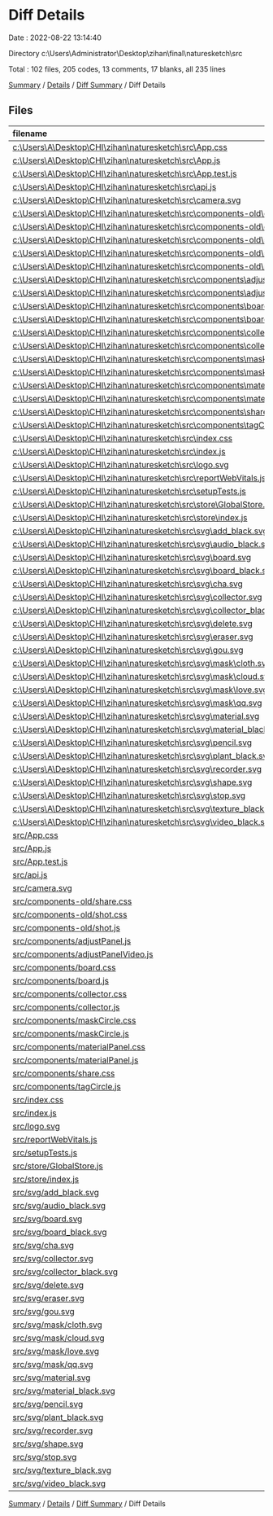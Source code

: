 # Diff Details

Date : 2022-08-22 13:14:40

Directory c:\\Users\\Administrator\\Desktop\\zihan\\final\\naturesketch\\src

Total : 102 files,  205 codes, 13 comments, 17 blanks, all 235 lines

[Summary](results.md) / [Details](details.md) / [Diff Summary](diff.md) / Diff Details

## Files
| filename | language | code | comment | blank | total |
| :--- | :--- | ---: | ---: | ---: | ---: |
| [c:\Users\A\Desktop\CHI\zihan\naturesketch\src\App.css](/c:%5CUsers%5CA%5CDesktop%5CCHI%5Czihan%5Cnaturesketch%5Csrc%5CApp.css) | CSS | -29 | 0 | -5 | -34 |
| [c:\Users\A\Desktop\CHI\zihan\naturesketch\src\App.js](/c:%5CUsers%5CA%5CDesktop%5CCHI%5Czihan%5Cnaturesketch%5Csrc%5CApp.js) | JavaScript | -126 | -39 | -7 | -172 |
| [c:\Users\A\Desktop\CHI\zihan\naturesketch\src\App.test.js](/c:%5CUsers%5CA%5CDesktop%5CCHI%5Czihan%5Cnaturesketch%5Csrc%5CApp.test.js) | JavaScript | -7 | 0 | -2 | -9 |
| [c:\Users\A\Desktop\CHI\zihan\naturesketch\src\api.js](/c:%5CUsers%5CA%5CDesktop%5CCHI%5Czihan%5Cnaturesketch%5Csrc%5Capi.js) | JavaScript | -24 | 0 | -4 | -28 |
| [c:\Users\A\Desktop\CHI\zihan\naturesketch\src\camera.svg](/c:%5CUsers%5CA%5CDesktop%5CCHI%5Czihan%5Cnaturesketch%5Csrc%5Ccamera.svg) | XML | -2 | 0 | 0 | -2 |
| [c:\Users\A\Desktop\CHI\zihan\naturesketch\src\components-old\draw.css](/c:%5CUsers%5CA%5CDesktop%5CCHI%5Czihan%5Cnaturesketch%5Csrc%5Ccomponents-old%5Cdraw.css) | CSS | 0 | 0 | -1 | -1 |
| [c:\Users\A\Desktop\CHI\zihan\naturesketch\src\components-old\draw.js](/c:%5CUsers%5CA%5CDesktop%5CCHI%5Czihan%5Cnaturesketch%5Csrc%5Ccomponents-old%5Cdraw.js) | JavaScript | -8 | 0 | -2 | -10 |
| [c:\Users\A\Desktop\CHI\zihan\naturesketch\src\components-old\share.css](/c:%5CUsers%5CA%5CDesktop%5CCHI%5Czihan%5Cnaturesketch%5Csrc%5Ccomponents-old%5Cshare.css) | CSS | -4 | 0 | 0 | -4 |
| [c:\Users\A\Desktop\CHI\zihan\naturesketch\src\components-old\shot.css](/c:%5CUsers%5CA%5CDesktop%5CCHI%5Czihan%5Cnaturesketch%5Csrc%5Ccomponents-old%5Cshot.css) | CSS | -21 | 0 | -2 | -23 |
| [c:\Users\A\Desktop\CHI\zihan\naturesketch\src\components-old\shot.js](/c:%5CUsers%5CA%5CDesktop%5CCHI%5Czihan%5Cnaturesketch%5Csrc%5Ccomponents-old%5Cshot.js) | JavaScript | -71 | -31 | -8 | -110 |
| [c:\Users\A\Desktop\CHI\zihan\naturesketch\src\components\adjustPanel.js](/c:%5CUsers%5CA%5CDesktop%5CCHI%5Czihan%5Cnaturesketch%5Csrc%5Ccomponents%5CadjustPanel.js) | JavaScript | -151 | -7 | -22 | -180 |
| [c:\Users\A\Desktop\CHI\zihan\naturesketch\src\components\adjustPanelVideo.js](/c:%5CUsers%5CA%5CDesktop%5CCHI%5Czihan%5Cnaturesketch%5Csrc%5Ccomponents%5CadjustPanelVideo.js) | JavaScript | -193 | -9 | -29 | -231 |
| [c:\Users\A\Desktop\CHI\zihan\naturesketch\src\components\board.css](/c:%5CUsers%5CA%5CDesktop%5CCHI%5Czihan%5Cnaturesketch%5Csrc%5Ccomponents%5Cboard.css) | CSS | -45 | 0 | -5 | -50 |
| [c:\Users\A\Desktop\CHI\zihan\naturesketch\src\components\board.js](/c:%5CUsers%5CA%5CDesktop%5CCHI%5Czihan%5Cnaturesketch%5Csrc%5Ccomponents%5Cboard.js) | JavaScript | -1,225 | -34 | -133 | -1,392 |
| [c:\Users\A\Desktop\CHI\zihan\naturesketch\src\components\collector.css](/c:%5CUsers%5CA%5CDesktop%5CCHI%5Czihan%5Cnaturesketch%5Csrc%5Ccomponents%5Ccollector.css) | CSS | -20 | 0 | -2 | -22 |
| [c:\Users\A\Desktop\CHI\zihan\naturesketch\src\components\collector.js](/c:%5CUsers%5CA%5CDesktop%5CCHI%5Czihan%5Cnaturesketch%5Csrc%5Ccomponents%5Ccollector.js) | JavaScript | -241 | -12 | -27 | -280 |
| [c:\Users\A\Desktop\CHI\zihan\naturesketch\src\components\maskCircle.css](/c:%5CUsers%5CA%5CDesktop%5CCHI%5Czihan%5Cnaturesketch%5Csrc%5Ccomponents%5CmaskCircle.css) | CSS | -17 | 0 | -2 | -19 |
| [c:\Users\A\Desktop\CHI\zihan\naturesketch\src\components\maskCircle.js](/c:%5CUsers%5CA%5CDesktop%5CCHI%5Czihan%5Cnaturesketch%5Csrc%5Ccomponents%5CmaskCircle.js) | JavaScript | -215 | -7 | -24 | -246 |
| [c:\Users\A\Desktop\CHI\zihan\naturesketch\src\components\materialPanel.css](/c:%5CUsers%5CA%5CDesktop%5CCHI%5Czihan%5Cnaturesketch%5Csrc%5Ccomponents%5CmaterialPanel.css) | CSS | -63 | 0 | -9 | -72 |
| [c:\Users\A\Desktop\CHI\zihan\naturesketch\src\components\materialPanel.js](/c:%5CUsers%5CA%5CDesktop%5CCHI%5Czihan%5Cnaturesketch%5Csrc%5Ccomponents%5CmaterialPanel.js) | JavaScript | -242 | -11 | -14 | -267 |
| [c:\Users\A\Desktop\CHI\zihan\naturesketch\src\components\share.css](/c:%5CUsers%5CA%5CDesktop%5CCHI%5Czihan%5Cnaturesketch%5Csrc%5Ccomponents%5Cshare.css) | CSS | -6 | 0 | 0 | -6 |
| [c:\Users\A\Desktop\CHI\zihan\naturesketch\src\components\tagCircle.js](/c:%5CUsers%5CA%5CDesktop%5CCHI%5Czihan%5Cnaturesketch%5Csrc%5Ccomponents%5CtagCircle.js) | JavaScript | -143 | -7 | -17 | -167 |
| [c:\Users\A\Desktop\CHI\zihan\naturesketch\src\index.css](/c:%5CUsers%5CA%5CDesktop%5CCHI%5Czihan%5Cnaturesketch%5Csrc%5Cindex.css) | CSS | -12 | 0 | -2 | -14 |
| [c:\Users\A\Desktop\CHI\zihan\naturesketch\src\index.js](/c:%5CUsers%5CA%5CDesktop%5CCHI%5Czihan%5Cnaturesketch%5Csrc%5Cindex.js) | JavaScript | -14 | -5 | -3 | -22 |
| [c:\Users\A\Desktop\CHI\zihan\naturesketch\src\logo.svg](/c:%5CUsers%5CA%5CDesktop%5CCHI%5Czihan%5Cnaturesketch%5Csrc%5Clogo.svg) | XML | -1 | 0 | 0 | -1 |
| [c:\Users\A\Desktop\CHI\zihan\naturesketch\src\reportWebVitals.js](/c:%5CUsers%5CA%5CDesktop%5CCHI%5Czihan%5Cnaturesketch%5Csrc%5CreportWebVitals.js) | JavaScript | -12 | 0 | -2 | -14 |
| [c:\Users\A\Desktop\CHI\zihan\naturesketch\src\setupTests.js](/c:%5CUsers%5CA%5CDesktop%5CCHI%5Czihan%5Cnaturesketch%5Csrc%5CsetupTests.js) | JavaScript | -1 | -4 | -1 | -6 |
| [c:\Users\A\Desktop\CHI\zihan\naturesketch\src\store\GlobalStore.js](/c:%5CUsers%5CA%5CDesktop%5CCHI%5Czihan%5Cnaturesketch%5Csrc%5Cstore%5CGlobalStore.js) | JavaScript | -92 | 0 | -5 | -97 |
| [c:\Users\A\Desktop\CHI\zihan\naturesketch\src\store\index.js](/c:%5CUsers%5CA%5CDesktop%5CCHI%5Czihan%5Cnaturesketch%5Csrc%5Cstore%5Cindex.js) | JavaScript | -7 | 0 | -1 | -8 |
| [c:\Users\A\Desktop\CHI\zihan\naturesketch\src\svg\add_black.svg](/c:%5CUsers%5CA%5CDesktop%5CCHI%5Czihan%5Cnaturesketch%5Csrc%5Csvg%5Cadd_black.svg) | XML | -1 | 0 | 0 | -1 |
| [c:\Users\A\Desktop\CHI\zihan\naturesketch\src\svg\audio_black.svg](/c:%5CUsers%5CA%5CDesktop%5CCHI%5Czihan%5Cnaturesketch%5Csrc%5Csvg%5Caudio_black.svg) | XML | -1 | 0 | 0 | -1 |
| [c:\Users\A\Desktop\CHI\zihan\naturesketch\src\svg\board.svg](/c:%5CUsers%5CA%5CDesktop%5CCHI%5Czihan%5Cnaturesketch%5Csrc%5Csvg%5Cboard.svg) | XML | -1 | 0 | 0 | -1 |
| [c:\Users\A\Desktop\CHI\zihan\naturesketch\src\svg\board_black.svg](/c:%5CUsers%5CA%5CDesktop%5CCHI%5Czihan%5Cnaturesketch%5Csrc%5Csvg%5Cboard_black.svg) | XML | -1 | 0 | 0 | -1 |
| [c:\Users\A\Desktop\CHI\zihan\naturesketch\src\svg\cha.svg](/c:%5CUsers%5CA%5CDesktop%5CCHI%5Czihan%5Cnaturesketch%5Csrc%5Csvg%5Ccha.svg) | XML | -1 | 0 | 0 | -1 |
| [c:\Users\A\Desktop\CHI\zihan\naturesketch\src\svg\collector.svg](/c:%5CUsers%5CA%5CDesktop%5CCHI%5Czihan%5Cnaturesketch%5Csrc%5Csvg%5Ccollector.svg) | XML | -1 | 0 | 0 | -1 |
| [c:\Users\A\Desktop\CHI\zihan\naturesketch\src\svg\collector_black.svg](/c:%5CUsers%5CA%5CDesktop%5CCHI%5Czihan%5Cnaturesketch%5Csrc%5Csvg%5Ccollector_black.svg) | XML | -1 | 0 | 0 | -1 |
| [c:\Users\A\Desktop\CHI\zihan\naturesketch\src\svg\delete.svg](/c:%5CUsers%5CA%5CDesktop%5CCHI%5Czihan%5Cnaturesketch%5Csrc%5Csvg%5Cdelete.svg) | XML | -9 | 0 | -1 | -10 |
| [c:\Users\A\Desktop\CHI\zihan\naturesketch\src\svg\eraser.svg](/c:%5CUsers%5CA%5CDesktop%5CCHI%5Czihan%5Cnaturesketch%5Csrc%5Csvg%5Ceraser.svg) | XML | -24 | 0 | -1 | -25 |
| [c:\Users\A\Desktop\CHI\zihan\naturesketch\src\svg\gou.svg](/c:%5CUsers%5CA%5CDesktop%5CCHI%5Czihan%5Cnaturesketch%5Csrc%5Csvg%5Cgou.svg) | XML | -1 | 0 | 0 | -1 |
| [c:\Users\A\Desktop\CHI\zihan\naturesketch\src\svg\mask\cloth.svg](/c:%5CUsers%5CA%5CDesktop%5CCHI%5Czihan%5Cnaturesketch%5Csrc%5Csvg%5Cmask%5Ccloth.svg) | XML | -1 | 0 | 0 | -1 |
| [c:\Users\A\Desktop\CHI\zihan\naturesketch\src\svg\mask\cloud.svg](/c:%5CUsers%5CA%5CDesktop%5CCHI%5Czihan%5Cnaturesketch%5Csrc%5Csvg%5Cmask%5Ccloud.svg) | XML | -1 | 0 | 0 | -1 |
| [c:\Users\A\Desktop\CHI\zihan\naturesketch\src\svg\mask\love.svg](/c:%5CUsers%5CA%5CDesktop%5CCHI%5Czihan%5Cnaturesketch%5Csrc%5Csvg%5Cmask%5Clove.svg) | XML | -1 | 0 | 0 | -1 |
| [c:\Users\A\Desktop\CHI\zihan\naturesketch\src\svg\mask\qq.svg](/c:%5CUsers%5CA%5CDesktop%5CCHI%5Czihan%5Cnaturesketch%5Csrc%5Csvg%5Cmask%5Cqq.svg) | XML | -1 | 0 | 0 | -1 |
| [c:\Users\A\Desktop\CHI\zihan\naturesketch\src\svg\material.svg](/c:%5CUsers%5CA%5CDesktop%5CCHI%5Czihan%5Cnaturesketch%5Csrc%5Csvg%5Cmaterial.svg) | XML | -1 | 0 | 0 | -1 |
| [c:\Users\A\Desktop\CHI\zihan\naturesketch\src\svg\material_black.svg](/c:%5CUsers%5CA%5CDesktop%5CCHI%5Czihan%5Cnaturesketch%5Csrc%5Csvg%5Cmaterial_black.svg) | XML | -1 | 0 | 0 | -1 |
| [c:\Users\A\Desktop\CHI\zihan\naturesketch\src\svg\pencil.svg](/c:%5CUsers%5CA%5CDesktop%5CCHI%5Czihan%5Cnaturesketch%5Csrc%5Csvg%5Cpencil.svg) | XML | -19 | 0 | -1 | -20 |
| [c:\Users\A\Desktop\CHI\zihan\naturesketch\src\svg\plant_black.svg](/c:%5CUsers%5CA%5CDesktop%5CCHI%5Czihan%5Cnaturesketch%5Csrc%5Csvg%5Cplant_black.svg) | XML | -1 | 0 | 0 | -1 |
| [c:\Users\A\Desktop\CHI\zihan\naturesketch\src\svg\recorder.svg](/c:%5CUsers%5CA%5CDesktop%5CCHI%5Czihan%5Cnaturesketch%5Csrc%5Csvg%5Crecorder.svg) | XML | -1 | 0 | 0 | -1 |
| [c:\Users\A\Desktop\CHI\zihan\naturesketch\src\svg\shape.svg](/c:%5CUsers%5CA%5CDesktop%5CCHI%5Czihan%5Cnaturesketch%5Csrc%5Csvg%5Cshape.svg) | XML | -19 | 0 | -1 | -20 |
| [c:\Users\A\Desktop\CHI\zihan\naturesketch\src\svg\stop.svg](/c:%5CUsers%5CA%5CDesktop%5CCHI%5Czihan%5Cnaturesketch%5Csrc%5Csvg%5Cstop.svg) | XML | -1 | 0 | 0 | -1 |
| [c:\Users\A\Desktop\CHI\zihan\naturesketch\src\svg\texture_black.svg](/c:%5CUsers%5CA%5CDesktop%5CCHI%5Czihan%5Cnaturesketch%5Csrc%5Csvg%5Ctexture_black.svg) | XML | -1 | 0 | 0 | -1 |
| [c:\Users\A\Desktop\CHI\zihan\naturesketch\src\svg\video_black.svg](/c:%5CUsers%5CA%5CDesktop%5CCHI%5Czihan%5Cnaturesketch%5Csrc%5Csvg%5Cvideo_black.svg) | XML | -1 | 0 | 0 | -1 |
| [src/App.css](/src/App.css) | CSS | 29 | 0 | 5 | 34 |
| [src/App.js](/src/App.js) | JavaScript | 134 | 39 | 9 | 182 |
| [src/App.test.js](/src/App.test.js) | JavaScript | 7 | 0 | 2 | 9 |
| [src/api.js](/src/api.js) | JavaScript | 22 | 3 | 5 | 30 |
| [src/camera.svg](/src/camera.svg) | XML | 2 | 0 | 0 | 2 |
| [src/components-old/share.css](/src/components-old/share.css) | CSS | 4 | 0 | 0 | 4 |
| [src/components-old/shot.css](/src/components-old/shot.css) | CSS | 21 | 0 | 2 | 23 |
| [src/components-old/shot.js](/src/components-old/shot.js) | JavaScript | 71 | 31 | 8 | 110 |
| [src/components/adjustPanel.js](/src/components/adjustPanel.js) | JavaScript | 151 | 7 | 22 | 180 |
| [src/components/adjustPanelVideo.js](/src/components/adjustPanelVideo.js) | JavaScript | 193 | 9 | 29 | 231 |
| [src/components/board.css](/src/components/board.css) | CSS | 45 | 0 | 5 | 50 |
| [src/components/board.js](/src/components/board.js) | JavaScript | 1,225 | 34 | 133 | 1,392 |
| [src/components/collector.css](/src/components/collector.css) | CSS | 20 | 0 | 2 | 22 |
| [src/components/collector.js](/src/components/collector.js) | JavaScript | 426 | 30 | 42 | 498 |
| [src/components/maskCircle.css](/src/components/maskCircle.css) | CSS | 17 | 0 | 2 | 19 |
| [src/components/maskCircle.js](/src/components/maskCircle.js) | JavaScript | 215 | 7 | 24 | 246 |
| [src/components/materialPanel.css](/src/components/materialPanel.css) | CSS | 63 | 0 | 9 | 72 |
| [src/components/materialPanel.js](/src/components/materialPanel.js) | JavaScript | 242 | 3 | 14 | 259 |
| [src/components/share.css](/src/components/share.css) | CSS | 6 | 0 | 0 | 6 |
| [src/components/tagCircle.js](/src/components/tagCircle.js) | JavaScript | 143 | 7 | 17 | 167 |
| [src/index.css](/src/index.css) | CSS | 12 | 0 | 2 | 14 |
| [src/index.js](/src/index.js) | JavaScript | 14 | 5 | 3 | 22 |
| [src/logo.svg](/src/logo.svg) | XML | 1 | 0 | 0 | 1 |
| [src/reportWebVitals.js](/src/reportWebVitals.js) | JavaScript | 12 | 0 | 2 | 14 |
| [src/setupTests.js](/src/setupTests.js) | JavaScript | 1 | 4 | 1 | 6 |
| [src/store/GlobalStore.js](/src/store/GlobalStore.js) | JavaScript | 114 | 0 | 7 | 121 |
| [src/store/index.js](/src/store/index.js) | JavaScript | 7 | 0 | 1 | 8 |
| [src/svg/add_black.svg](/src/svg/add_black.svg) | XML | 1 | 0 | 0 | 1 |
| [src/svg/audio_black.svg](/src/svg/audio_black.svg) | XML | 1 | 0 | 0 | 1 |
| [src/svg/board.svg](/src/svg/board.svg) | XML | 1 | 0 | 0 | 1 |
| [src/svg/board_black.svg](/src/svg/board_black.svg) | XML | 1 | 0 | 0 | 1 |
| [src/svg/cha.svg](/src/svg/cha.svg) | XML | 1 | 0 | 0 | 1 |
| [src/svg/collector.svg](/src/svg/collector.svg) | XML | 1 | 0 | 0 | 1 |
| [src/svg/collector_black.svg](/src/svg/collector_black.svg) | XML | 1 | 0 | 0 | 1 |
| [src/svg/delete.svg](/src/svg/delete.svg) | XML | 9 | 0 | 1 | 10 |
| [src/svg/eraser.svg](/src/svg/eraser.svg) | XML | 24 | 0 | 1 | 25 |
| [src/svg/gou.svg](/src/svg/gou.svg) | XML | 1 | 0 | 0 | 1 |
| [src/svg/mask/cloth.svg](/src/svg/mask/cloth.svg) | XML | 1 | 0 | 0 | 1 |
| [src/svg/mask/cloud.svg](/src/svg/mask/cloud.svg) | XML | 1 | 0 | 0 | 1 |
| [src/svg/mask/love.svg](/src/svg/mask/love.svg) | XML | 1 | 0 | 0 | 1 |
| [src/svg/mask/qq.svg](/src/svg/mask/qq.svg) | XML | 1 | 0 | 0 | 1 |
| [src/svg/material.svg](/src/svg/material.svg) | XML | 1 | 0 | 0 | 1 |
| [src/svg/material_black.svg](/src/svg/material_black.svg) | XML | 1 | 0 | 0 | 1 |
| [src/svg/pencil.svg](/src/svg/pencil.svg) | XML | 19 | 0 | 1 | 20 |
| [src/svg/plant_black.svg](/src/svg/plant_black.svg) | XML | 1 | 0 | 0 | 1 |
| [src/svg/recorder.svg](/src/svg/recorder.svg) | XML | 1 | 0 | 0 | 1 |
| [src/svg/shape.svg](/src/svg/shape.svg) | XML | 19 | 0 | 1 | 20 |
| [src/svg/stop.svg](/src/svg/stop.svg) | XML | 1 | 0 | 0 | 1 |
| [src/svg/texture_black.svg](/src/svg/texture_black.svg) | XML | 1 | 0 | 0 | 1 |
| [src/svg/video_black.svg](/src/svg/video_black.svg) | XML | 1 | 0 | 0 | 1 |

[Summary](results.md) / [Details](details.md) / [Diff Summary](diff.md) / Diff Details